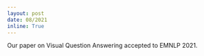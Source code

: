 ```yaml
---
layout: post
date: 08/2021
inline: True
---
```


Our paper on Visual Question Answering accepted to EMNLP 2021.























